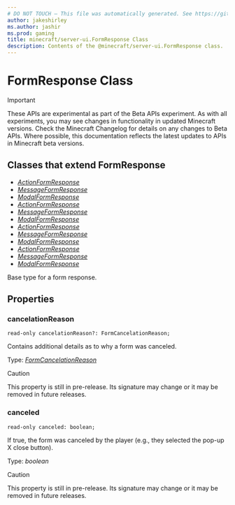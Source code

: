 ```yaml
---
# DO NOT TOUCH — This file was automatically generated. See https://github.com/mojang/minecraftapidocsgenerator to modify descriptions, examples, etc.
author: jakeshirley
ms.author: jashir
ms.prod: gaming
title: minecraft/server-ui.FormResponse Class
description: Contents of the @minecraft/server-ui.FormResponse class.
---
```

# FormResponse Class
>[!IMPORTANT]
>These APIs are experimental as part of the Beta APIs experiment. As with all experiments, you may see changes in functionality in updated Minecraft versions. Check the Minecraft Changelog for details on any changes to Beta APIs. Where possible, this documentation reflects the latest updates to APIs in Minecraft beta versions.
## Classes that extend FormResponse
- [*ActionFormResponse*](ActionFormResponse.md)
- [*MessageFormResponse*](MessageFormResponse.md)
- [*ModalFormResponse*](ModalFormResponse.md)
- [*ActionFormResponse*](ActionFormResponse.md)
- [*MessageFormResponse*](MessageFormResponse.md)
- [*ModalFormResponse*](ModalFormResponse.md)
- [*ActionFormResponse*](ActionFormResponse.md)
- [*MessageFormResponse*](MessageFormResponse.md)
- [*ModalFormResponse*](ModalFormResponse.md)
- [*ActionFormResponse*](ActionFormResponse.md)
- [*MessageFormResponse*](MessageFormResponse.md)
- [*ModalFormResponse*](ModalFormResponse.md)

Base type for a form response.

## Properties

### **cancelationReason**
`read-only cancelationReason?: FormCancelationReason;`

Contains additional details as to why a form was canceled.

Type: [*FormCancelationReason*](FormCancelationReason.md)

> [!CAUTION]
> This property is still in pre-release.  Its signature may change or it may be removed in future releases.

### **canceled**
`read-only canceled: boolean;`

If true, the form was canceled by the player (e.g., they selected the pop-up X close button).

Type: *boolean*

> [!CAUTION]
> This property is still in pre-release.  Its signature may change or it may be removed in future releases.
